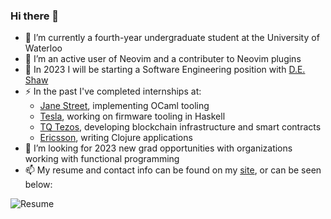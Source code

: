 ### Hi there 👋

- 🌱 I’m currently a fourth-year undergraduate student at the University of Waterloo
- 🤔 I’m an active user of Neovim and a contributer to Neovim plugins
- 🔭 In 2023 I will be starting a Software Engineering position with [D.E. Shaw](https://www.deshaw.com/)
- ⚡ In the past I've completed internships at:
  - [Jane Street](https://www.janestreet.com/), implementing OCaml tooling
  - [Tesla](https://tesla.com), working on firmware tooling in Haskell
  - [TQ Tezos](https://tqtezos.com/), developing blockchain infrastructure and smart contracts
  - [Ericsson](https://www.ericsson.com/), writing Clojure applications
- 👯 I’m looking for 2023 new grad opportunities with organizations working with functional programming
- 📫 My resume and contact info can be found on my [site](https://simonzeng.com), or can be seen below:

![Resume](https://simonzeng.com/resume/Zeng_Simon_Resume.png)
